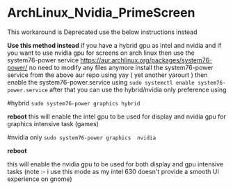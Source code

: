 # ArchLinux_Nvidia_PrimeScreen

This workaround is  Deprecated use the below instructions instead  


**Use this method instead**
if you have a hybrid gpu as intel and nvidia and if you want to use nvidia gpu for screens
on arch linux then use 
the system76-power service 
https://aur.archlinux.org/packages/system76-power/
no need to modify any files anymore
install the system76-power service from the above aur repo using yay ( yet another yarourt )
then  enable the system76-power.service using ```sudo systemctl enable system76-power.service```
after that you can use the hybrid/nvidia only preference using 

#hybrid
```sudo system76-power graphics hybrid``` 

**reboot**
this will enable the intel gpu to be used for display and nvidia gpu for graphics intensive task (games)

#nvidia only
```sudo system76-power graphics  nvidia```

**reboot**

this will enable the nvidia gpu to be used for both display and gpu intensive tasks
(note :- i use this mode as my intel 630 doesn't provide a smooth UI experience on gnome) 
